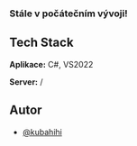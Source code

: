 ### Stále v počátečním vývoji!
## Tech Stack

**Aplikace:** C#, VS2022

**Server:** /
## Autor

- [@kubahihi](https://www.github.com/kubahihi)
